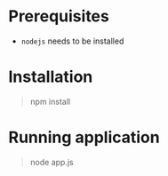 # Prerequisites
- `nodejs` needs to be installed

# Installation

> npm install

# Running application

> node app.js
